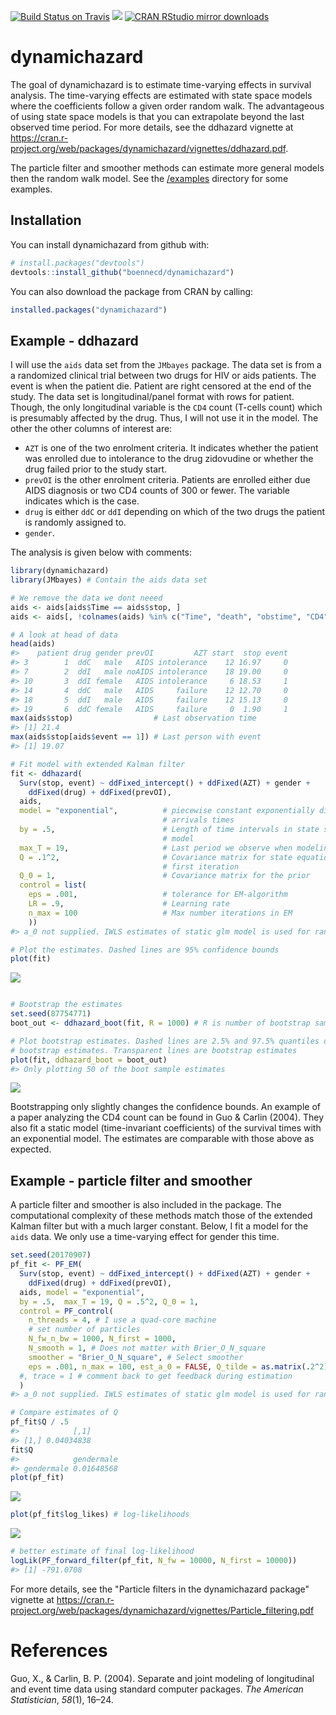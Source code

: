 [![Build Status on Travis](https://travis-ci.org/boennecd/dynamichazard.svg?branch=master,osx)](https://travis-ci.org/boennecd/dynamichazard) [![](https://www.r-pkg.org/badges/version/dynamichazard)](https://www.r-pkg.org/badges/version/dynamichazard)
[![CRAN RStudio mirror downloads](http://cranlogs.r-pkg.org/badges/dynamichazard)](http://cran.rstudio.com/web/packages/dynamichazard/index.html)

dynamichazard
=============

The goal of dynamichazard is to estimate time-varying effects in survival analysis. The time-varying effects are estimated with state space models where the coefficients follow a given order random walk. The advantageous of using state space models is that you can extrapolate beyond the last observed time period. For more details, see the ddhazard vignette at <https://cran.r-project.org/web/packages/dynamichazard/vignettes/ddhazard.pdf>. 

The particle filter and smoother methods can estimate more general models then the random walk model. See the [/examples](/examples) directory for some examples.

Installation
------------

You can install dynamichazard from github with:

``` r
# install.packages("devtools")
devtools::install_github("boennecd/dynamichazard")
```

You can also download the package from CRAN by calling:

``` r
installed.packages("dynamichazard")
```

Example - ddhazard
------------------

I will use the `aids` data set from the `JMbayes` package. The data set is from a a randomized clinical trial between two drugs for HIV or aids patients. The event is when the patient die. Patient are right censored at the end of the study. The data set is longitudinal/panel format with rows for patient. Though, the only longitudinal variable is the `CD4` count (T-cells count) which is presumably affected by the drug. Thus, I will not use it in the model. The other the other columns of interest are:

-   `AZT` is one of the two enrolment criteria. It indicates whether the patient was enrolled due to intolerance to the drug zidovudine or whether the drug failed prior to the study start.
-   `prevOI` is the other enrolment criteria. Patients are enrolled either due AIDS diagnosis or two CD4 counts of 300 or fewer. The variable indicates which is the case.
-   `drug` is either `ddC` or `ddI` depending on which of the two drugs the patient is randomly assigned to.
-   `gender`.

The analysis is given below with comments:

``` r
library(dynamichazard)
library(JMbayes) # Contain the aids data set

# We remove the data we dont neeed
aids <- aids[aids$Time == aids$stop, ]
aids <- aids[, !colnames(aids) %in% c("Time", "death", "obstime", "CD4")]

# A look at head of data
head(aids)
#>    patient drug gender prevOI         AZT start  stop event
#> 3        1  ddC   male   AIDS intolerance    12 16.97     0
#> 7        2  ddI   male noAIDS intolerance    18 19.00     0
#> 10       3  ddI female   AIDS intolerance     6 18.53     1
#> 14       4  ddC   male   AIDS     failure    12 12.70     0
#> 18       5  ddI   male   AIDS     failure    12 15.13     0
#> 19       6  ddC female   AIDS     failure     0  1.90     1
max(aids$stop)                  # Last observation time
#> [1] 21.4
max(aids$stop[aids$event == 1]) # Last person with event
#> [1] 19.07

# Fit model with extended Kalman filter
fit <- ddhazard(
  Surv(stop, event) ~ ddFixed_intercept() + ddFixed(AZT) + gender + 
    ddFixed(drug) + ddFixed(prevOI),
  aids,
  model = "exponential",          # piecewise constant exponentially distributed 
                                  # arrivals times
  by = .5,                        # Length of time intervals in state space 
                                  # model
  max_T = 19,                     # Last period we observe when modeling
  Q = .1^2,                       # Covariance matrix for state equation in 
                                  # first iteration
  Q_0 = 1,                        # Covariance matrix for the prior
  control = list(
    eps = .001,                   # tolerance for EM-algorithm
    LR = .9,                      # Learning rate
    n_max = 100                   # Max number iterations in EM
    ))
#> a_0 not supplied. IWLS estimates of static glm model is used for random walk models. Otherwise the values are zero

# Plot the estimates. Dashed lines are 95% confidence bounds
plot(fit)
```

![](README-ddhazard_fit-1.png)

``` r

# Bootstrap the estimates
set.seed(87754771)
boot_out <- ddhazard_boot(fit, R = 1000) # R is number of bootstrap samples

# Plot bootstrap estimates. Dashed lines are 2.5% and 97.5% quantiles of the 
# bootstrap estimates. Transparent lines are bootstrap estimates
plot(fit, ddhazard_boot = boot_out)
#> Only plotting 50 of the boot sample estimates
```

![](README-ddhazard_fit-2.png)

Bootstrapping only slightly changes the confidence bounds. An example of a paper analyzing the CD4 count can be found in Guo & Carlin (2004). They also fit a static model (time-invariant coefficients) of the survival times with an exponential model. The estimates are comparable with those above as expected.

Example - particle filter and smoother
--------------------------------------

A particle filter and smoother is also included in the package. The computational complexity of these methods match those of the extended Kalman filter but with a much larger constant. Below, I fit a model for the `aids` data. We only use a time-varying effect for gender this time.

``` r
set.seed(20170907)
pf_fit <- PF_EM(
  Surv(stop, event) ~ ddFixed_intercept() + ddFixed(AZT) + gender + 
    ddFixed(drug) + ddFixed(prevOI),
  aids, model = "exponential",
  by = .5,  max_T = 19, Q = .5^2, Q_0 = 1,
  control = PF_control(
    n_threads = 4, # I use a quad-core machine
    # set number of particles
    N_fw_n_bw = 1000, N_first = 1000,
    N_smooth = 1, # Does not matter with Brier_O_N_square
    smoother = "Brier_O_N_square", # Select smoother
    eps = .001, n_max = 100, est_a_0 = FALSE, Q_tilde = as.matrix(.2^2))
  #, trace = 1 # comment back to get feedback during estimation
  )
#> a_0 not supplied. IWLS estimates of static glm model is used for random walk models. Otherwise the values are zero
```

``` r
# Compare estimates of Q
pf_fit$Q / .5
#>            [,1]
#> [1,] 0.04034838
fit$Q
#>            gendermale
#> gendermale 0.01648568
plot(pf_fit)
```

![](README-pf_plots-1.png)

``` r
plot(pf_fit$log_likes) # log-likelihoods
```

![](README-pf_plots-2.png)

``` r
# better estimate of final log-likelihood
logLik(PF_forward_filter(pf_fit, N_fw = 10000, N_first = 10000))
#> [1] -791.0708
```

For more details, see the "Particle filters in the dynamichazard package" vignette at <https://cran.r-project.org/web/packages/dynamichazard/vignettes/Particle_filtering.pdf>

References
==========

Guo, X., & Carlin, B. P. (2004). Separate and joint modeling of longitudinal and event time data using standard computer packages. *The American Statistician*, *58*(1), 16–24.
